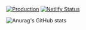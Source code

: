 [![Production](https://img.shields.io/website?label=LC%20status&url=https%3A%2F%2Flittle-can.vercel.app/)](https://little-can.vercel.app/)
[![Netlify Status](https://api.netlify.com/api/v1/badges/8ee6936a-585d-4a19-8a5b-ba8b3b524296/deploy-status)](https://app.netlify.com/projects/canon-ls/deploys)

![Anurag's GitHub stats](https://github-readme-stats.vercel.app/api?username=carlfreeman&show_icons=true&theme=dark)
